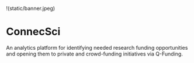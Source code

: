 !(static/banner.jpeg)

# ConnecSci
An analytics platform for identifying needed research funding opportunities and opening them to private and crowd-funding initiatives via Q-Funding.
